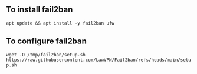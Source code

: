 ## To install fail2ban
```apt update && apt install -y fail2ban ufw```
## To configure fail2ban
```wget -O /tmp/fail2ban/setup.sh https://raw.githubusercontent.com/LawVPN/Fail2ban/refs/heads/main/setup.sh```
